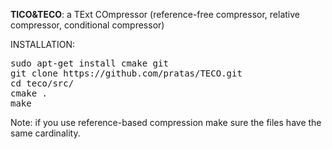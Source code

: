 <b>TICO&TECO</b>: a TExt COmpressor (reference-free compressor, relative compressor, conditional compressor)

INSTALLATION:
<pre>
sudo apt-get install cmake git
git clone https://github.com/pratas/TECO.git
cd teco/src/
cmake .
make
</pre>

Note: if you use reference-based compression make sure the files have the same cardinality.


